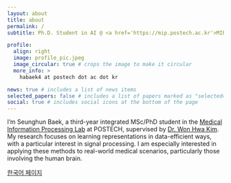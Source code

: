 ```yaml
---
layout: about
title: about
permalink: /
subtitle: Ph.D. Student in AI @ <a href='https://mip.postech.ac.kr'>MIP Lab</a>, POSTECH

profile:
  align: right
  image: profile_pic.jpeg
  image_circular: true # crops the image to make it circular
  more_info: >
    habaek4 at postech dot ac dot kr

news: true # includes a list of news items
selected_papers: false # includes a list of papers marked as "selected={true}"
social: true # includes social icons at the bottom of the page
---
```


I’m Seunghun Baek, a third-year integrated MSc/PhD student in the [Medical Information Processing Lab](https://mip.postech.ac.kr) at POSTECH, supervised by [Dr. Won Hwa Kim](https://wwplato.github.io).
My research focuses on learning representations in data-efficient ways, with a particular interest in signal processing.
I am especially interested in applying these methods to real-world medical scenarios, particularly those involving the human brain.

<!-- Test SEUNGHUN
Write your biography here. Tell the world about yourself. Link to your favorite [subreddit](http://reddit.com). You can put a picture in, too. The code is already in, just name your picture `prof_pic.jpg` and put it in the `img/` folder.

Put your address / P.O. box / other info right below your picture. You can also disable any of these elements by editing `profile` property of the YAML header of your `_pages/about.md`. Edit `_bibliography/papers.bib` and Jekyll will render your [publications page](/al-folio/publications/) automatically.

Link to your social media connections, too. This theme is set up to use [Font Awesome icons](https://fontawesome.com/) and [Academicons](https://jpswalsh.github.io/academicons/), like the ones below. Add your Facebook, Twitter, LinkedIn, Google Scholar, or just disable all of them. -->

<a href="/kr" class="fancy_button">한국어 페이지</a>
